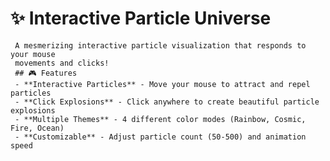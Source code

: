 # ✨ Interactive Particle Universe
     A mesmerizing interactive particle visualization that responds to your mouse
     movements and clicks!
     ## 🎮 Features
     - **Interactive Particles** - Move your mouse to attract and repel particles
     - **Click Explosions** - Click anywhere to create beautiful particle explosions
     - **Multiple Themes** - 4 different color modes (Rainbow, Cosmic, Fire, Ocean)
     - **Customizable** - Adjust particle count (50-500) and animation speed
